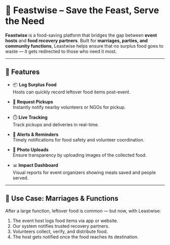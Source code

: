 # 🥘 Feastwise – Save the Feast, Serve the Need

**Feastwise** is a food-saving platform that bridges the gap between **event hosts** and **food recovery partners**. Built for **marriages, parties, and community functions**, Leastwise helps ensure that no surplus food goes to waste — it gets redirected to those who need it most.

---

## 🌟 Features

- 📦 **Log Surplus Food**  
  Hosts can quickly record leftover food items post-event.

- 📍 **Request Pickups**  
  Instantly notify nearby volunteers or NGOs for pickup.

- ⏱️ **Live Tracking**  
  Track pickups and deliveries in real-time.

- 🔔 **Alerts & Reminders**  
  Timely notifications for food safety and volunteer coordination.

- 📸 **Photo Uploads**  
  Ensure transparency by uploading images of the collected food.

- 📊 **Impact Dashboard**  
  Visual reports for event organizers showing meals saved and people served.

---

## 🎯 Use Case: Marriages & Functions

After a large function, leftover food is common — but now, with Leastwise:
1. The event host logs food items via app or website.
2. Our system notifies trusted recovery partners.
3. Volunteers collect, verify, and distribute food.
4. The host gets notified once the food reaches its destination.


